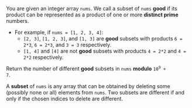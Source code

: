 You are given an integer array `nums`. We call a subset of `nums` **good** if its product can be represented as a product of one or more **distinct prime** numbers.

- For example, if `nums = [1, 2, 3, 4]`:
  + `[2, 3]`, `[1, 2, 3]`, and `[1, 3]` are **good** subsets with products `6 = 2*3`, `6 = 2*3`, and `3 = 3` respectively.
  + `[1, 4]` and `[4]` are not **good** subsets with products `4 = 2*2` and `4 = 2*2` respectively.

Return the number of different **good** subsets in `nums` **modulo** <code>10<sup>9</sup> + 7</code>.

A **subset** of `nums` is any array that can be obtained by deleting some (possibly none or all) elements from `nums`. Two subsets are different if and only if the chosen indices to delete are different.